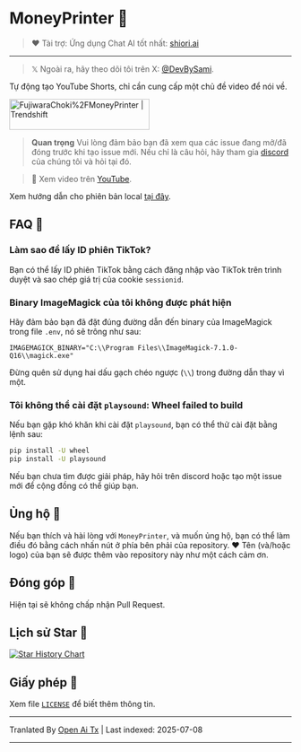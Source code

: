 # MoneyPrinter 💸

> ♥︎ Tài trợ: Ứng dụng Chat AI tốt nhất: [shiori.ai](https://www.shiori.ai)
---

> 𝕏 Ngoài ra, hãy theo dõi tôi trên X: [@DevBySami](https://x.com/DevBySami).

Tự động tạo YouTube Shorts, chỉ cần cung cấp một chủ đề video để nói về.

<a href="https://trendshift.io/repositories/7545" target="_blank"><img src="https://trendshift.io/api/badge/repositories/7545" alt="FujiwaraChoki%2FMoneyPrinter | Trendshift" style="width: 250px; height: 55px;" width="250" height="55"/></a>

> **Quan trọng** Vui lòng đảm bảo bạn đã xem qua các issue đang mở/đã đóng trước khi tạo issue mới. Nếu chỉ là câu hỏi, hãy tham gia [discord](https://dsc.gg/fuji-community) của chúng tôi và hỏi tại đó.

> **🎥** Xem video trên [YouTube](https://youtu.be/mkZsaDA2JnA?si=pNne3MnluRVkWQbE).

Xem hướng dẫn cho phiên bản local [tại đây](https://raw.githubusercontent.com/FujiwaraChoki/MoneyPrinter/main/Local.md).

## FAQ 🤔

### Làm sao để lấy ID phiên TikTok?

Bạn có thể lấy ID phiên TikTok bằng cách đăng nhập vào TikTok trên trình duyệt và sao chép giá trị của cookie `sessionid`.

### Binary ImageMagick của tôi không được phát hiện

Hãy đảm bảo bạn đã đặt đúng đường dẫn đến binary của ImageMagick trong file `.env`, nó sẽ trông như sau:

```env
IMAGEMAGICK_BINARY="C:\\Program Files\\ImageMagick-7.1.0-Q16\\magick.exe"
```

Đừng quên sử dụng hai dấu gạch chéo ngược (`\\`) trong đường dẫn thay vì một.

### Tôi không thể cài đặt `playsound`: Wheel failed to build

Nếu bạn gặp khó khăn khi cài đặt `playsound`, bạn có thể thử cài đặt bằng lệnh sau:

```bash
pip install -U wheel
pip install -U playsound
```

Nếu bạn chưa tìm được giải pháp, hãy hỏi trên discord hoặc tạo một issue mới để cộng đồng có thể giúp bạn.

## Ủng hộ 🎁

Nếu bạn thích và hài lòng với `MoneyPrinter`, và muốn ủng hộ, bạn có thể làm điều đó bằng cách nhấn nút ở phía bên phải của repository. ❤️
Tên (và/hoặc logo) của bạn sẽ được thêm vào repository này như một cách cảm ơn.

## Đóng góp 🤝

Hiện tại sẽ không chấp nhận Pull Request.

## Lịch sử Star 🌟

[![Star History Chart](https://api.star-history.com/svg?repos=FujiwaraChoki/MoneyPrinter&type=Date)](https://star-history.com/#FujiwaraChoki/MoneyPrinter&Date)

## Giấy phép 📝

Xem file [`LICENSE`](LICENSE) để biết thêm thông tin.

---

Tranlated By [Open Ai Tx](https://github.com/OpenAiTx/OpenAiTx) | Last indexed: 2025-07-08

---